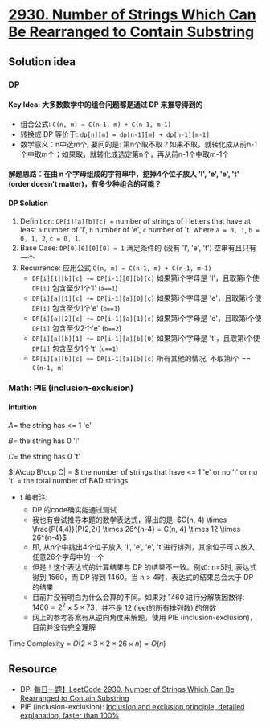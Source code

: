 # [2930. Number of Strings Which Can Be Rearranged to Contain Substring](https://leetcode.com/problems/number-of-strings-which-can-be-rearranged-to-contain-substring/description/)

## Solution idea
### DP
#### Key Idea: 大多数数学中的组合问题都是通过 DP 来推导得到的
* 组合公式: `C(n, m) = C(n-1, m) + C(n-1, m-1)`
* 转换成 DP 等价于: `dp[n][m] = dp[n-1][m] + dp[n-1][m-1]`
* 数学意义：n中选m个, 要问的是: 第n个取不取？如果不取，就转化成从前n-1个中取m个；如果取，就转化成选定第n个，再从前n-1个中取m-1个
#### 解题思路：在由 n 个字母组成的字符串中，挖掉4个位子放入 'l', 'e', 'e', 't' (order doesn't matter)，有多少种组合的可能？
#### DP Solution
1. Definition: `DP[i][a][b][c] =` number of strings of i letters that have at least `a` number of 'l', `b` number of 'e', `c` number of 't' where `a = 0, 1`, `b = 0, 1, 2`, `c = 0, 1`.
2. Base Case: `DP[0][0][0][0] = 1` 满足条件的 (没有 'l', 'e', 't') 空串有且只有一个
3. Recurrence: 应用公式 `C(n, m) = C(n-1, m) + C(n-1, m-1)`
    * `DP[i][1][b][c] += DP[i-1][0][b][c]` 如果第i个字母是 'l'，且取第i个使 `DP[i]` 包含至少1个'l' (`a==1`)
    * `DP[i][a][1][c] += DP[i-1][a][0][c]` 如果第i个字母是 'e'，且取第i个使 `DP[i]` 包含至少1个'e' (`b==1`)
    * `DP[i][a][2][c] += DP[i-1][a][1][c]` 如果第i个字母是 'e'，且取第i个使 `DP[i]` 包含至少2个'e' (`b==2`)
    * `DP[i][a][b][1] += DP[i-1][a][b][0]` 如果第i个字母是 't'，且取第i个使 `DP[i]` 包含至少1个't' (`c==1`)
    * `DP[i][a][b][c] += DP[i-1][a][b][c]` 所有其他的情况, 不取第i个 == `C(n-1, m)`
### Math: PIE (inclusion-exclusion)
#### Intuition
$A =$ the string has <= 1 'e'

$B =$ the string has 0 'l'

$C =$ the string has 0 't'

$|A\cup B\cup C| = $ the number of strings that have <= 1 'e' or no 'l' or no 't' = the total number of BAD strings

* :exclamation: 编者注:
    * DP 的code确实能通过测试
    * 我也有尝试推导本题的数学表达式，得出的是: $C(n, 4) \times \frac{P(4,4)}{P(2,2)} \times 26^{n-4} = C(n, 4) \times 12 \times 26^{n-4}$
    * 即, 从n个中挑出4个位子放入 'l', 'e', 'e', 't'进行排列，其余位子可以放入任意26个字母中的一个
    * 但是！这个表达式的计算结果与 DP 的结果不一致。例如: n=5时, 表达式得到 1560，而 DP 得到 1460。当 n > 4时，表达式的结果总会大于 DP 的结果
    * 目前并没有明白为什么会算的不同。如果对 1460 进行分解质因数得: $1460 = 2^2 \times 5 \times 73$，并不是 12 (leet的所有排列数) 的倍数
    * 网上的参考答案有从逆向角度来解题，使用 PIE (inclusion-exclusion)，目前并没有完全理解

Time Complexity = $O(2\times 3\times 2\times 26\times n) = O(n)$

## Resource
- DP: [每日一题】LeetCode 2930. Number of Strings Which Can Be Rearranged to Contain Substring](https://www.youtube.com/watch?v=0V95_GZH6DM&ab_channel=HuifengGuan)
- PIE (inclusion-exclusion): [Inclusion and exclusion principle, detailed explanation, faster than 100%](https://leetcode.com/problems/number-of-strings-which-can-be-rearranged-to-contain-substring/solutions/4277290/inclusion-and-exclusion-principle-detailed-explanation-faster-than-100/)